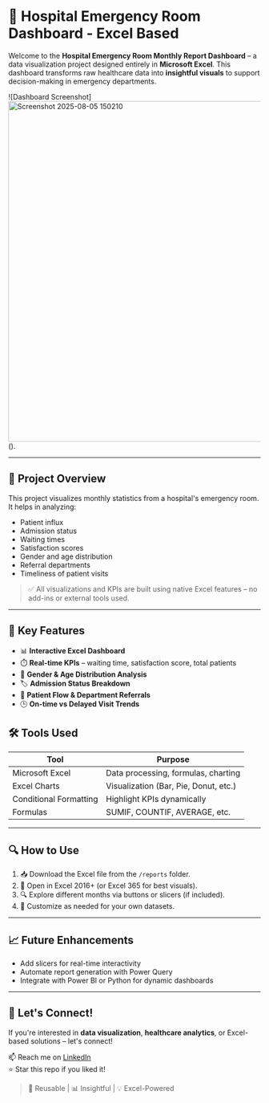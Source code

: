 # 🏥 Hospital Emergency Room Dashboard - Excel Based

Welcome to the **Hospital Emergency Room Monthly Report Dashboard** – a data visualization project designed entirely in **Microsoft Excel**. This dashboard transforms raw healthcare data into **insightful visuals** to support decision-making in emergency departments.

![Dashboard Screenshot]<img width="1546" height="679" alt="Screenshot 2025-08-05 150210" src="https://github.com/user-attachments/assets/90aebad8-a0d9-41db-a097-9377e3ef99fe" />
().

---

## 📌 Project Overview

This project visualizes monthly statistics from a hospital's emergency room. It helps in analyzing:
- Patient influx
- Admission status
- Waiting times
- Satisfaction scores
- Gender and age distribution
- Referral departments
- Timeliness of patient visits

> ✅ All visualizations and KPIs are built using native Excel features – no add-ins or external tools used.

---

## 🎯 Key Features

- 📊 **Interactive Excel Dashboard**
- ⏱️ **Real-time KPIs** – waiting time, satisfaction score, total patients
- 👥 **Gender & Age Distribution Analysis**
- 🏷️ **Admission Status Breakdown**
- 🧭 **Patient Flow & Department Referrals**
- 🕒 **On-time vs Delayed Visit Trends**



## 🛠️ Tools Used

| Tool          | Purpose                  |
|---------------|---------------------------|
| Microsoft Excel | Data processing, formulas, charting |
| Excel Charts  | Visualization (Bar, Pie, Donut, etc.) |
| Conditional Formatting | Highlight KPIs dynamically |
| Formulas      | SUMIF, COUNTIF, AVERAGE, etc. |

---

## 🔍 How to Use

1. 📥 Download the Excel file from the `/reports` folder.
2. 📂 Open in Excel 2016+ (or Excel 365 for best visuals).
3. 🔍 Explore different months via buttons or slicers (if included).
4. 🎨 Customize as needed for your own datasets.

---

## 📈 Future Enhancements

- Add slicers for real-time interactivity
- Automate report generation with Power Query
- Integrate with Power BI or Python for dynamic dashboards

---

## 🤝 Let's Connect!

If you're interested in **data visualization**, **healthcare analytics**, or Excel-based solutions – let's connect!

📫 Reach me on [LinkedIn](https://www.linkedin.com/in/muhammad-daud-726b0a295/)  
⭐ Star this repo if you liked it!


> 🔁 Reusable | 📊 Insightful | 💡 Excel-Powered

